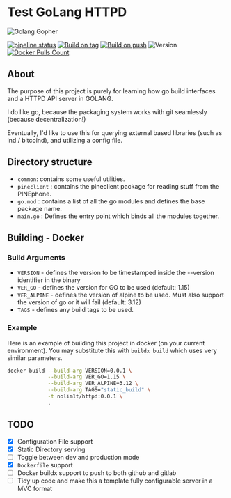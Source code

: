 # Test GoLang HTTPD
![Golang Gopher](https://gitlab.com/nolim1t/golang-httpd-test/-/raw/master/golang.png)

[![pipeline status](https://gitlab.com/nolim1t/golang-httpd-test/badges/master/pipeline.svg)](https://gitlab.com/nolim1t/golang-httpd-test/-/commits/master) 
[![Build on tag](https://github.com/nolim1t/golang-httpd-test/workflows/Docker%20build%20on%20tag/badge.svg)](https://github.com/nolim1t/golang-httpd-test/actions?query=workflow%3A%22Docker+build+on+tag%22)
[![Build on push](https://github.com/nolim1t/golang-httpd-test/workflows/Docker%20build%20on%20push/badge.svg)](https://github.com/nolim1t/golang-httpd-test/actions?query=workflow%3A%22Docker+build+on+push%22)
![Version](https://img.shields.io/github/v/release/nolim1t/golang-httpd-test?sort=semver) 
[![Docker Pulls Count](https://img.shields.io/docker/pulls/nolim1t/golang-httpd-test.svg?style=flat)](https://hub.docker.com/r/lncm/specter-desktop)

## About

The purpose of this project is purely for learning how go build interfaces and a HTTPD API server in GOLANG.

I do like go, because the packaging system works with git seamlessly (because decentralization!)

Eventually, I'd like to use this for querying external based libraries (such as lnd / bitcoind), and utilizing a config file. 

## Directory structure

- `common`:  contains some useful utilities.
- `pineclient` : contains the pineclient package for reading stuff from the PINEphone.
- `go.mod` : contains a list of all the go modules and defines the base package name.
- `main.go` : Defines the entry point which binds all the modules together.

## Building - Docker

### Build Arguments

* `VERSION` - defines the version to be timestamped inside the --version identifier in the binary
* `VER_GO` - defines the version for GO to be used (default: 1.15)
* `VER_ALPINE` - defines the version of alpine to be used. Must also support the version of go or it will fail  (default: 3.12)
* `TAGS` - defines any build tags to be used.

### Example

Here is an example of building this project in docker (on your current environment). You may substitute this with `buildx build` which uses very similar parameters.

```bash
docker build --build-arg VERSION=0.0.1 \
             --build-arg VER_GO=1.15 \
             --build-arg VER_ALPINE=3.12 \
             --build-arg TAGS="static_build" \
             -t nolim1t/httpd:0.0.1 \
             .
```

## TODO

- [x] Configuration File support 
- [x] Static Directory serving
- [ ] Toggle between dev and production mode
- [x] `Dockerfile` support
- [ ] Docker buildx support to push to both github and gitlab
- [ ] Tidy up code and make this a template fully configurable server in a MVC format
